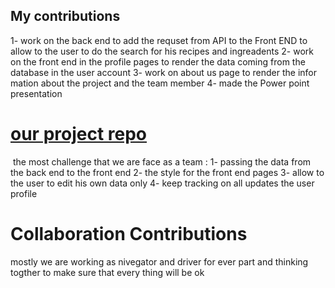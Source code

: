  ## My contributions 
 
 1- work on the back end to add the  requset from API to the Front END to allow to the user to do the search for his recipes and ingreadents 
 2- work on the front end in the profile pages to render the data coming from the database in the user account 
 3- work on about us page to render the infor mation about the project and the team member 
 4- made the Power point presentation 
 
# [ our project repo]( https://github.com/Goal-Diggerzz ) 
![]()
the most challenge that we are face as a team :
1-  passing the data from the back end to the front end 
2- the style for the front end pages 
3- allow to the user to edit his own data only 
4- keep tracking on all updates the user profile 

# Collaboration Contributions

mostly we are working as nivegator and driver for ever part and thinking togther to make sure that every thing will be ok 
